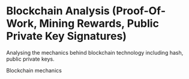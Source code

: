 # Blockchain Analysis (Proof-Of-Work, Mining Rewards, Public Private Key Signatures)

Analysing the mechanics behind blockchain technology including hash, public private keys.

Blockchain mechanics